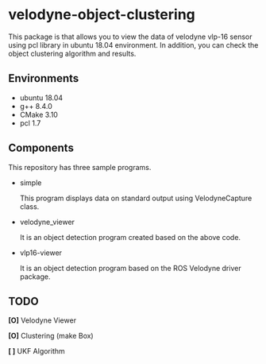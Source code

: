 velodyne-object-clustering
===============

This package is that allows you to view the data of velodyne vlp-16 sensor using pcl library in ubuntu 18.04 environment. In addition, you can check the object clustering algorithm and results.


Environments
-----------
* ubuntu 18.04
* g++ 8.4.0
* CMake 3.10
* pcl 1.7


Components
------
This repository has three sample programs.  

- simple

  This program displays data on standard output using VelodyneCapture class.

- velodyne_viewer

  It is an object detection program created based on the above code.

- vlp16-viewer

  It is an object detection program based on the ROS Velodyne driver package.

## TODO

**[O]** Velodyne Viewer

**[O]** Clustering (make Box)

**[   ]** UKF Algorithm

